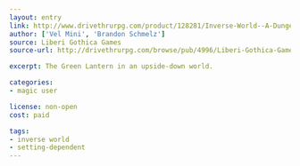 ```yaml
---
layout: entry
link: http://www.drivethrurpg.com/product/128281/Inverse-World--A-Dungeon-World-Supplement
author: ['Vel Mini', 'Brandon Schmelz']
source: Liberi Gothica Games
source-url: http://drivethrurpg.com/browse/pub/4996/Liberi-Gothica-Games

excerpt: The Green Lantern in an upside-down world.

categories:
- magic user

license: non-open
cost: paid

tags:
- inverse world
- setting-dependent
---
```

